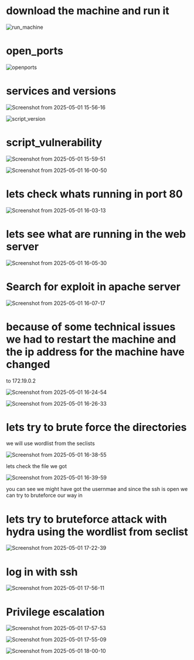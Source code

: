 # download the machine and run it

![run_machine](https://github.com/user-attachments/assets/9282a3ea-8655-4e12-9522-e71585b95c99)

# open_ports

![openports](https://github.com/user-attachments/assets/95eb2a8a-4c22-4833-91a3-c8fadfc7d8f1)

# services and versions

![Screenshot from 2025-05-01 15-56-16](https://github.com/user-attachments/assets/537fe595-032d-4f70-ac5e-5a729719df14)

![script_version](https://github.com/user-attachments/assets/dabc4bfe-1498-4979-90db-968e097d07a2)

# script_vulnerability

![Screenshot from 2025-05-01 15-59-51](https://github.com/user-attachments/assets/99bf512f-befa-4ad0-8abe-a106d8deac0c)

![Screenshot from 2025-05-01 16-00-50](https://github.com/user-attachments/assets/07d0304c-941c-40d5-881f-61c308fc9644)

# lets check whats running in port 80

![Screenshot from 2025-05-01 16-03-13](https://github.com/user-attachments/assets/968dcf63-2dc3-4e17-ba8c-47c1e1e4b122)

# lets see what are running in the web server

![Screenshot from 2025-05-01 16-05-30](https://github.com/user-attachments/assets/e406f117-3de1-404b-a91b-46a508ff9355)

# Search for exploit in apache server

![Screenshot from 2025-05-01 16-07-17](https://github.com/user-attachments/assets/0aa9fb69-65be-4e06-b704-6f37e9845a50)

# because of some technical issues we had to restart the machine and the ip address for the machine have changed
to 172.19.0.2

![Screenshot from 2025-05-01 16-24-54](https://github.com/user-attachments/assets/8fe09518-ee0b-4836-922a-2b2d890033cc)

![Screenshot from 2025-05-01 16-26-33](https://github.com/user-attachments/assets/dc8dc314-613f-495f-8509-4d3ffd2c44c3)

# lets try to brute force the directories
we will use wordlist from the seclists

![Screenshot from 2025-05-01 16-38-55](https://github.com/user-attachments/assets/9b59b9a7-c5d6-4022-8231-af15ffb461b8)

lets check the file we got

![Screenshot from 2025-05-01 16-39-59](https://github.com/user-attachments/assets/661dadde-5cea-409c-b747-4a2b90e3757a)

you can see we might have got the usernmae and since the ssh is open we can try to bruteforce our way in

# lets try to bruteforce attack with hydra using the wordlist from seclist 

![Screenshot from 2025-05-01 17-22-39](https://github.com/user-attachments/assets/232f4a53-cbf5-4a89-911c-3226a4d9dce7)

# log in with ssh 

![Screenshot from 2025-05-01 17-56-11](https://github.com/user-attachments/assets/afa4101a-25df-4a83-95f5-2118b85d08f2)

# Privilege escalation

![Screenshot from 2025-05-01 17-57-53](https://github.com/user-attachments/assets/651cf412-834c-468a-af7c-3b92f9be0a55)

![Screenshot from 2025-05-01 17-55-09](https://github.com/user-attachments/assets/9838b2f0-9ae6-4453-b933-739ab1f0f720)

![Screenshot from 2025-05-01 18-00-10](https://github.com/user-attachments/assets/59b4dd4d-02a0-47c9-8f0c-124f2816be6b)




